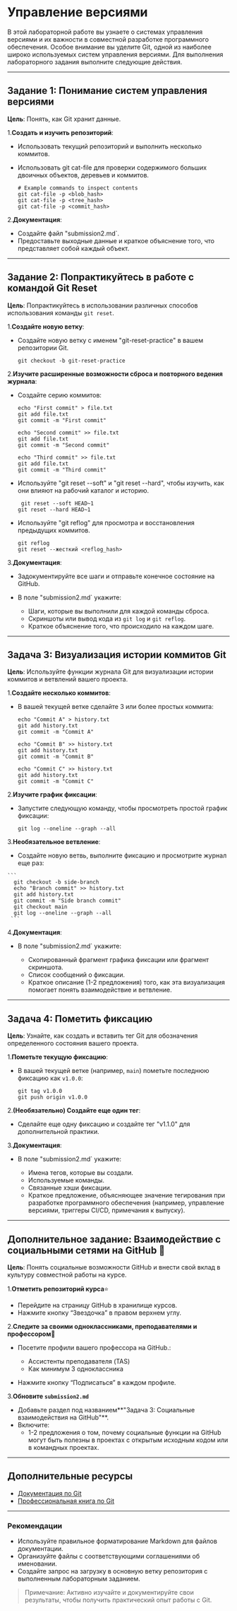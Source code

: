 # Управление версиями

В этой лабораторной работе вы узнаете о системах управления версиями и их важности в совместной разработке программного обеспечения. Особое внимание вы уделите Git, одной из наиболее широко используемых систем управления версиями. Для выполнения лабораторного задания выполните следующие действия.

---

## Задание 1: Понимание систем управления версиями

**Цель**: Понять, как Git хранит данные.

1.**Создать и изучить репозиторий**:

   * Использовать текущий репозиторий и выполнить несколько коммитов.
   * Использовать git cat-file для проверки содержимого больших двоичных объектов, деревьев и коммитов.

      ```
     # Example commands to inspect contents
     git cat-file -p <blob_hash>
     git cat-file -p <tree_hash>
     git cat-file -p <commit_hash>
     ```

2.**Документация**:

   * Создайте файл "submission2.md`.
   * Предоставьте выходные данные и краткое объяснение того, что представляет собой каждый объект.

---

## Задание 2: Попрактикуйтесь в работе с командой Git Reset

**Цель**: Попрактикуйтесь в использовании различных способов использования команды `git reset`.

1.**Создайте новую ветку**:

   * Создайте новую ветку с именем "git-reset-practice" в вашем репозитории Git.

      ```
      git checkout -b git-reset-practice
     ```

2.**Изучите расширенные возможности сброса и повторного ведения журнала**:

   * Создайте серию коммитов:

      ```
     echo "First commit" > file.txt
      git add file.txt
      git commit -m "First commit"
      
      echo "Second commit" >> file.txt
      git add file.txt
      git commit -m "Second commit"
      
      echo "Third commit" >> file.txt
      git add file.txt
      git commit -m "Third commit"
     ```

   * Используйте "git reset --soft" и "git reset --hard", чтобы изучить, как они влияют на рабочий каталог и историю.

      ```
       git reset --soft HEAD~1
      git reset --hard HEAD~1
     ```

   * Используйте "git reflog" для просмотра и восстановления предыдущих коммитов.

      ```
     git reflog
     git reset --жесткий <reflog_hash>
     ```

3.**Документация**:

   * Задокументируйте все шаги и отправьте конечное состояние на GitHub.
   * В поле "submission2.md` укажите:

     * Шаги, которые вы выполнили для каждой команды сброса.
     * Скриншоты или вывод кода из `git log` и `git reflog`.
     * Краткое объяснение того, что происходило на каждом шаге.

---

## Задача 3: Визуализация истории коммитов Git

**Цель**: Используйте функции журнала Git для визуализации истории коммитов и ветвлений вашего проекта.

1.**Создайте несколько коммитов**:

   * В вашей текущей ветке сделайте 3 или более простых коммита:

      ```
     echo "Commit A" > history.txt
      git add history.txt
      git commit -m "Commit A"
      
      echo "Commit B" >> history.txt
      git add history.txt
      git commit -m "Commit B"
      
      echo "Commit C" >> history.txt
      git add history.txt
      git commit -m "Commit C"
     
     ```

2.**Изучите график фиксации**:

   * Запустите следующую команду, чтобы просмотреть простой график фиксации:

      ```
      git log --oneline --graph --all
     ```

3.**Необязательное ветвление**:

   * Создайте новую ветвь, выполните фиксацию и просмотрите журнал еще раз:

    ```
      git checkout -b side-branch
      echo "Branch commit" >> history.txt
      git add history.txt
      git commit -m "Side branch commit"
      git checkout main
      git log --oneline --graph --all
     ```

4.**Документация**:

   * В поле "submission2.md` укажите:

     * Скопированный фрагмент графика фиксации или фрагмент скриншота.
     * Список сообщений о фиксации.
     * Краткое описание (1-2 предложения) того, как эта визуализация помогает понять взаимодействие и ветвление.

---

## Задача 4: Пометить фиксацию

**Цель**: Узнайте, как создать и вставить тег Git для обозначения определенного состояния вашего проекта.

1.**Пометьте текущую фиксацию**:

   * В вашей текущей ветке (например, `main`) пометьте последнюю фиксацию как `v1.0.0`:

      ```
      git tag v1.0.0
      git push origin v1.0.0
     ```

2.**(Необязательно) Создайте еще один тег**:

   * Сделайте еще одну фиксацию и создайте тег "v1.1.0" для дополнительной практики.

3.**Документация**:

   * В поле "submission2.md` укажите:

     * Имена тегов, которые вы создали.
     * Используемые команды.
     * Связанные хэши фиксации.
     * Краткое предложение, объясняющее значение тегирования при разработке программного обеспечения (например, управление версиями, триггеры CI/CD, примечания к выпуску).

---

## Дополнительное задание: Взаимодействие с социальными сетями на GitHub 🌟

**Цель**: Понять социальные возможности GitHub и внести свой вклад в культуру совместной работы на курсе.

1.**Отметить репозиторий курса**⭐️

   * Перейдите на страницу GitHub в хранилище курсов.
   * Нажмите кнопку “Звездочка” в правом верхнем углу.

2.**Следите за своими одноклассниками, преподавателями и профессором**👥

   * Посетите профили вашего профессора на GitHub.:

     * Ассистенты преподавателя (TAS)
     * Как минимум 3 одноклассника
   * Нажмите кнопку “Подписаться” в каждом профиле.

3.**Обновите `submission2.md`**

   * Добавьте раздел под названием**"Задача 3: Социальные взаимодействия на GitHub"**.
   * Включите:
     * 1-2 предложения о том, почему социальные функции на GitHub могут быть полезны в проектах с открытым исходным кодом или в командных проектах.

---

## Дополнительные ресурсы

* [Документация по Git](https://git-scm.com/doc)
* [Профессиональная книга по Git](https://git-scm.com/book/en/v2)

---

### Рекомендации

* Используйте правильное форматирование Markdown для файлов документации.
* Организуйте файлы с соответствующими соглашениями об именовании.
* Создайте запрос на загрузку в основную ветку репозитория с выполненным лабораторным заданием.

> Примечание: Активно изучайте и документируйте свои результаты, чтобы получить практический опыт работы с Git.
